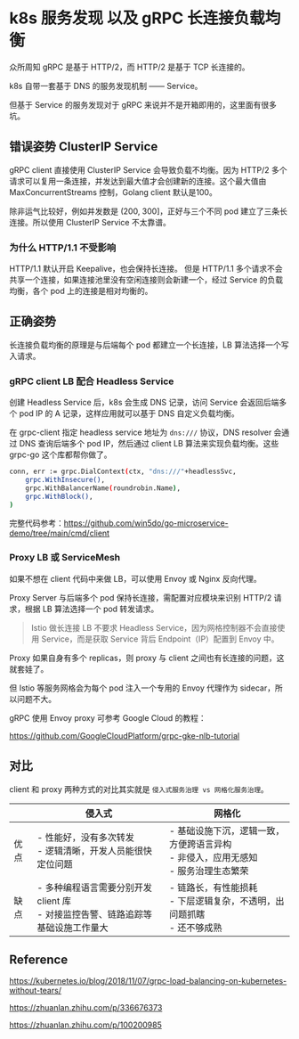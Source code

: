 # k8s 服务发现 以及 gRPC 长连接负载均衡

众所周知 gRPC 是基于 HTTP/2，而 HTTP/2 是基于 TCP 长连接的。

k8s 自带一套基于 DNS 的服务发现机制 —— Service。

但基于 Service 的服务发现对于 gRPC  来说并不是开箱即用的，这里面有很多坑。

## 错误姿势 ClusterIP Service

gRPC client 直接使用 ClusterIP Service 会导致负载不均衡。因为 HTTP/2 多个请求可以复用一条连接，并发达到最大值才会创建新的连接。这个最大值由 MaxConcurrentStreams 控制，Golang client 默认是100。

除非运气比较好，例如并发数是 (200, 300]，正好与三个不同 pod 建立了三条长连接。所以使用 ClusterIP Service 不太靠谱。

### 为什么 HTTP/1.1 不受影响

HTTP/1.1 默认开启 Keepalive，也会保持长连接。 但是 HTTP/1.1 多个请求不会共享一个连接，如果连接池里没有空闲连接则会新建一个，经过 Service 的负载均衡，各个 pod 上的连接是相对均衡的。

## 正确姿势 

长连接负载均衡的原理是与后端每个 pod 都建立一个长连接，LB 算法选择一个写入请求。

### gRPC client LB 配合 Headless Service

创建 Headless Service 后，k8s 会生成 DNS 记录，访问 Service 会返回后端多个 pod IP 的 A 记录，这样应用就可以基于 DNS 自定义负载均衡。

在 grpc-client 指定 headless service 地址为 `dns:///` 协议，DNS resolver 会通过 DNS 查询后端多个 pod IP，然后通过 client LB 算法来实现负载均衡。这些 grpc-go 这个库都帮你做了。

```sh
conn, err := grpc.DialContext(ctx, "dns:///"+headlessSvc,
    grpc.WithInsecure(),
    grpc.WithBalancerName(roundrobin.Name),
    grpc.WithBlock(),
)
```

完整代码参考：https://github.com/win5do/go-microservice-demo/tree/main/cmd/client

### Proxy LB 或 ServiceMesh

如果不想在 client 代码中来做 LB，可以使用 Envoy 或 Nginx 反向代理。

Proxy Server 与后端多个 pod 保持长连接，需配置对应模块来识别 HTTP/2 请求，根据 LB 算法选择一个 pod 转发请求。

> Istio 做长连接 LB 不要求 Headless Service，因为网格控制器不会直接使用 Service，而是获取 Service 背后 Endpoint（IP）配置到 Envoy 中。

Proxy 如果自身有多个 replicas，则 proxy 与 client 之间也有长连接的问题，这就套娃了。

但 Istio 等服务网格会为每个 pod 注入一个专用的 Envoy 代理作为 sidecar，所以问题不大。

gRPC 使用 Envoy proxy 可参考 Google Cloud 的教程：

https://github.com/GoogleCloudPlatform/grpc-gke-nlb-tutorial

## 对比

client 和 proxy 两种方式的对比其实就是 `侵入式服务治理 vs 网格化服务治理`。

|      | 侵入式                                                       | 网格化                                                       |
| ---- | ------------------------------------------------------------ | ------------------------------------------------------------ |
| 优点 | - 性能好，没有多次转发<br />- 逻辑清晰，开发人员能很快定位问题 | - 基础设施下沉，逻辑一致，方便跨语言异构<br />- 非侵入，应用无感知<br />- 服务治理生态繁荣 |
| 缺点 | - 多种编程语言需要分别开发 client 库<br />- 对接监控告警、链路追踪等基础设施工作量大 | - 链路长，有性能损耗<br />- 下层逻辑复杂，不透明，出问题抓瞎<br />- 还不够成熟 |

## Reference

https://kubernetes.io/blog/2018/11/07/grpc-load-balancing-on-kubernetes-without-tears/

https://zhuanlan.zhihu.com/p/336676373

https://zhuanlan.zhihu.com/p/100200985
